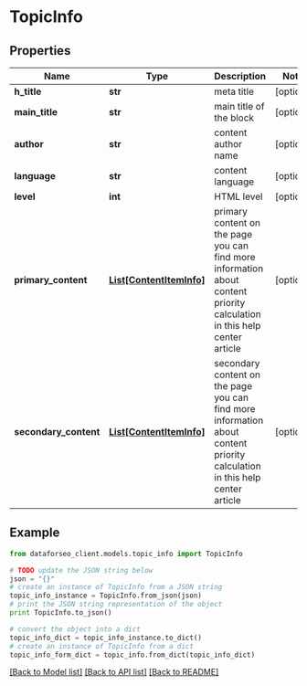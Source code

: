 # TopicInfo


## Properties

Name | Type | Description | Notes
------------ | ------------- | ------------- | -------------
**h_title** | **str** | meta title | [optional] 
**main_title** | **str** | main title of the block | [optional] 
**author** | **str** | content author name | [optional] 
**language** | **str** | content language | [optional] 
**level** | **int** | HTML level | [optional] 
**primary_content** | [**List[ContentItemInfo]**](ContentItemInfo.md) | primary content on the page you can find more information about content priority calculation in this help center article | [optional] 
**secondary_content** | [**List[ContentItemInfo]**](ContentItemInfo.md) | secondary content on the page you can find more information about content priority calculation in this help center article | [optional] 

## Example

```python
from dataforseo_client.models.topic_info import TopicInfo

# TODO update the JSON string below
json = "{}"
# create an instance of TopicInfo from a JSON string
topic_info_instance = TopicInfo.from_json(json)
# print the JSON string representation of the object
print TopicInfo.to_json()

# convert the object into a dict
topic_info_dict = topic_info_instance.to_dict()
# create an instance of TopicInfo from a dict
topic_info_form_dict = topic_info.from_dict(topic_info_dict)
```
[[Back to Model list]](../README.md#documentation-for-models) [[Back to API list]](../README.md#documentation-for-api-endpoints) [[Back to README]](../README.md)


